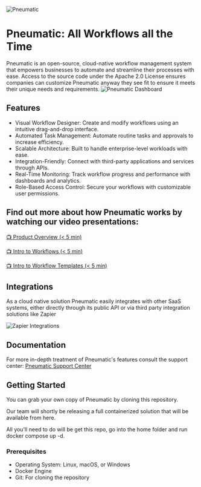 ![Pneumatic](https://downloads.intercomcdn.com/i/o/348923885/eead981291a58644d8e60f87/IMG_4.png)
# Pneumatic: All Workflows all the Time
Pneumatic is an open-source, cloud-native workflow management system that empowers businesses to automate and streamline their processes with ease.
Access to the source code under the Apache 2.0 License ensures companies can customize Pneumatic anyway they see fit to ensure it meets their unique needs and requirements.
![Pneumatic Dashboard](https://downloads.intercomcdn.com/i/o/409119207/c0482f118210603738f5c5dd/IMG_1.png)

## Features
* Visual Workflow Designer: Create and modify workflows using an intuitive drag-and-drop interface.
* Automated Task Management: Automate routine tasks and approvals to increase efficiency.
* Scalable Architecture: Built to handle enterprise-level workloads with ease.
* Integration-Friendly: Connect with third-party applications and services through APIs.
* Real-Time Monitoring: Track workflow progress and performance with dashboards and analytics.
* Role-Based Access Control: Secure your workflows with customizable user permissions.
  

## Find out more about how Pneumatic works by watching our video presentations:
[:tv: Product Overview (< 5 min)](https://www.youtube.com/watch?v=GC67ocuOFfE)

[:tv: Intro to Workflows (< 5 min)](https://www.youtube.com/watch?v=zqL9krZawl4)

[:tv: Intro to Workflow Templates (< 5 min)](https://www.youtube.com/watch?v=sgDbMDyxWoY&t=10s)

## Integrations

As a cloud native solution Pneumatic easily integrates with other SaaS systems, either directly through its public API or via third party integration solutions like Zapier

![Zapier Integrations](https://downloads.intercomcdn.com/i/o/352871191/a5bf5daf795b2263755869b6/IMG_2.png)

## Documentation
For more in-depth treatment of Pneumatic's features consult the support center: [Pneumatic Support Center](https://support.pneumatic.app/en/)

## Getting Started

You can grab your own copy of Pneumatic by cloning this repository.

Our team will shortly be releasing a full containerized solution that will be available from here.

All you'll need to do will be get this repo, go into the home folder and run docker compose up -d.

### Prerequisites
* Operating System: Linux, macOS, or Windows
* Docker Engine
* Git: For cloning the repository

